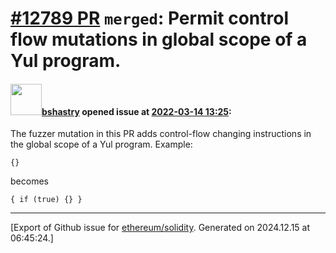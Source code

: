 # [\#12789 PR](https://github.com/ethereum/solidity/pull/12789) `merged`: Permit control flow mutations in global scope of a Yul program.

#### <img src="https://avatars.githubusercontent.com/u/2388185?v=4" width="50">[bshastry](https://github.com/bshastry) opened issue at [2022-03-14 13:25](https://github.com/ethereum/solidity/pull/12789):

The fuzzer mutation in this PR adds control-flow changing instructions in the global scope of a Yul program. Example:

```
{}
```

becomes

```
{ if (true) {} }
```




-------------------------------------------------------------------------------



[Export of Github issue for [ethereum/solidity](https://github.com/ethereum/solidity). Generated on 2024.12.15 at 06:45:24.]

